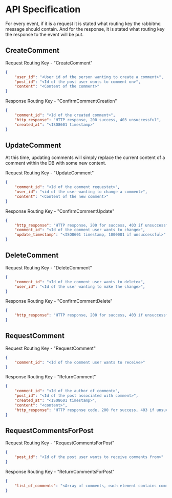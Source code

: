 # API Specification
For every event, if it is a request it is stated what routing key the rabbitmq message should contain. And for the response, it is stated what routing key the response to the event will be put. 
## CreateComment
Request
Routing Key - "CreateComment"
```json
{
    "user_id": "<User id of the person wanting to create a comment>",
    "post_id": "<Id of the post user wants to comment on>",
    "content": "<Content of the comment>"
}
```

Response
Routing Key - "ConfirmCommentCreation"
```json
{
    "comment_id": "<Id of the created comment>",
    "http_response": "HTTP response, 200 success, 403 unsuccessful",
    "created_at": "<ISO8601 timestamp>"
}
```

## UpdateComment
At this time, updating comments will simply replace the current content of a comment within the DB with some new content.

Request
Routing Key - "UpdateComment"
```json
{
    "comment_id": "<Id of the comment requestet>",
    "user_id": "<id of the user wanting to change a comment>",
    "content": "<Content of the new comment>"
}
```

Response
Routing Key - "ConfirmCommentUpdate"
```json
{
    "http_response": "HTTP response, 200 for success, 403 if unsuccessful",
    "comment_id": "<Id of the comment user wants to change>",
    "update_timestamp": "<ISO8601 timestamp, 1000001 if unsuccessful>"
}
```

## DeleteComment
Request
Routing Key - "DeleteComment"
```json
{
    "comment_id": "<Id of the comment user wants to delete>",
    "user_id": "<Id of the user wanting to make the change>",
}
```

Response
Routing Key - "ConfirmCommentDelete"
```json
{
    "http_response": "HTTP response, 200 for success, 403 if unsuccessful"
}
```

## RequestComment
Request
Routing Key - "RequestComment"
```json
{
    "comment_id": "<Id of the comment user wants to receive>"
}
```

Response
Routing Key - "ReturnComment"
```json
{
    "comment_id": "<Id of the author of comment>",
    "post_id": "<Id of the post associated with comment>",
    "created_at": "<ISO8601 timestamp>",
    "content": "<content>",
    "http_response": "HTTP response code, 200 for success, 403 if unsucessful"
}
```

## RequestCommentsForPost
Request
Routing Key - "RequestCommentsForPost"
```json
{
    "post_id": "<Id of the post user wants to receive comments from>"
}
```

Response
Routing Key - "ReturnCommentsForPost"
```json
{
    "list_of_comments": "<Array of comments, each element contains comments id, post id, creation time, and content.>"
}
```

